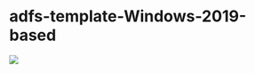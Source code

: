 # adfs-template-Windows-2019-based

<a href="https://portal.azure.com/#create/Microsoft.Template/uri/https%3A%2F%2Fraw.githubusercontent.com%2Fdfischer-envience%2Fadfs%2Fmaster%2Fazuredeploy.json" target="_blank">
    <img src="http://azuredeploy.net/deploybutton.png"/>
</a>